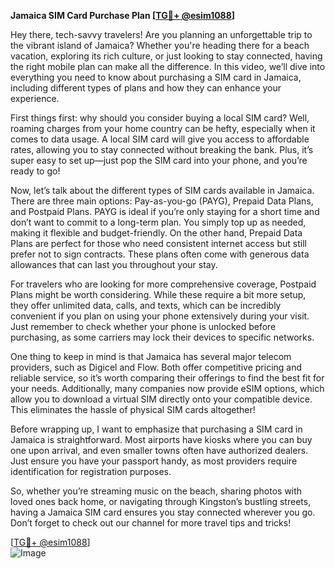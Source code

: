 **Jamaica SIM Card Purchase Plan [[TG💪+ @esim1088](https://t.me/s/esim1088)]**

Hey there, tech-savvy travelers! Are you planning an unforgettable trip to the vibrant island of Jamaica? Whether you're heading there for a beach vacation, exploring its rich culture, or just looking to stay connected, having the right mobile plan can make all the difference. In this video, we’ll dive into everything you need to know about purchasing a SIM card in Jamaica, including different types of plans and how they can enhance your experience.

First things first: why should you consider buying a local SIM card? Well, roaming charges from your home country can be hefty, especially when it comes to data usage. A local SIM card will give you access to affordable rates, allowing you to stay connected without breaking the bank. Plus, it’s super easy to set up—just pop the SIM card into your phone, and you’re ready to go!

Now, let’s talk about the different types of SIM cards available in Jamaica. There are three main options: Pay-as-you-go (PAYG), Prepaid Data Plans, and Postpaid Plans. PAYG is ideal if you’re only staying for a short time and don’t want to commit to a long-term plan. You simply top up as needed, making it flexible and budget-friendly. On the other hand, Prepaid Data Plans are perfect for those who need consistent internet access but still prefer not to sign contracts. These plans often come with generous data allowances that can last you throughout your stay.

For travelers who are looking for more comprehensive coverage, Postpaid Plans might be worth considering. While these require a bit more setup, they offer unlimited data, calls, and texts, which can be incredibly convenient if you plan on using your phone extensively during your visit. Just remember to check whether your phone is unlocked before purchasing, as some carriers may lock their devices to specific networks.

One thing to keep in mind is that Jamaica has several major telecom providers, such as Digicel and Flow. Both offer competitive pricing and reliable service, so it’s worth comparing their offerings to find the best fit for your needs. Additionally, many companies now provide eSIM options, which allow you to download a virtual SIM directly onto your compatible device. This eliminates the hassle of physical SIM cards altogether!

Before wrapping up, I want to emphasize that purchasing a SIM card in Jamaica is straightforward. Most airports have kiosks where you can buy one upon arrival, and even smaller towns often have authorized dealers. Just ensure you have your passport handy, as most providers require identification for registration purposes.

So, whether you’re streaming music on the beach, sharing photos with loved ones back home, or navigating through Kingston’s bustling streets, having a Jamaica SIM card ensures you stay connected wherever you go. Don’t forget to check out our channel for more travel tips and tricks!

[[TG💪+ @esim1088](https://t.me/s/esim1088)]  
![Image](https://i.postimg.cc/Y0z9fWf4/image.png)